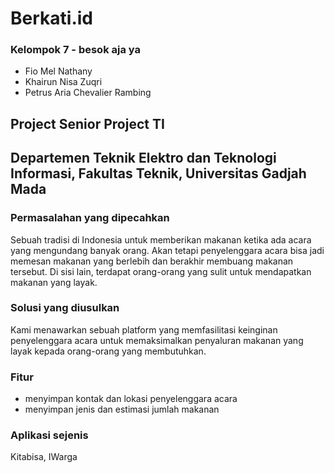 # Berkati.id

### Kelompok 7 - besok aja ya
- Fio Mel Nathany
- Khairun Nisa Zuqri
- Petrus Aria Chevalier Rambing

## Project Senior Project TI
## Departemen Teknik Elektro dan Teknologi Informasi, Fakultas Teknik, Universitas Gadjah Mada

### Permasalahan yang dipecahkan
Sebuah tradisi di Indonesia untuk memberikan makanan ketika ada acara yang mengundang banyak orang. Akan tetapi penyelenggara acara bisa jadi memesan makanan yang berlebih dan berakhir membuang makanan tersebut. Di sisi lain, terdapat orang-orang yang sulit untuk mendapatkan makanan yang layak.

### Solusi yang diusulkan
Kami menawarkan sebuah platform yang memfasilitasi keinginan penyelenggara acara untuk memaksimalkan penyaluran makanan yang layak kepada orang-orang yang membutuhkan.

### Fitur
- menyimpan kontak dan lokasi penyelenggara acara
- menyimpan jenis dan estimasi jumlah makanan

### Aplikasi sejenis
Kitabisa, IWarga